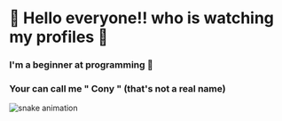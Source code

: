 # :ghost: Hello everyone!! who is watching my profiles :wave:
### I'm a beginner at programming 🤔 <br>
### Your can call me " Cony " (that's not a real name) <br>
![snake animation](https://github.com/COny7897/COny7897/main/dist/github-contribution-grid-snake2.svg)

<!--
**COny7897/COny7897** is a ✨ _special_ ✨ repository because its `README.md` (this file) appears on your GitHub profile.

Here are some ideas to get you started:

- 🔭 I’m currently working on ...
- 🌱 I’m currently learning ...
- 👯 I’m looking to collaborate on ...
- 🤔 I’m looking for help with ...
- 💬 Ask me about ...
- 📫 How to reach me: ...
- 😄 Pronouns: ...
- ⚡ Fun fact: ...
-->
